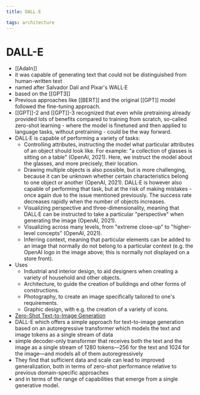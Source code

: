```yaml
---
title: DALL-E

tags: architecture 
---
```


# DALL-E
- [[AdaIn]]
- it was capable of generating text that could not be distinguished from human-written text
- named after Salvador Dalí and Pixar's WALL·E
- based on the [[GPT3]]
- Previous approaches like [[BERT]] and the original [[GPT]] model followed the fine-tuning approach.
- [[GPT]]-2 and [[GPT]]-3 recognized that even while pretraining already provided lots of benefits compared to training from scratch, so-called zero-shot learning - where the model is finetuned and then applied to language tasks, without pretraining - could be the way forward.
- DALL·E is capable of performing a variety of tasks:
	- Controlling attributes, instructing the model what particular attributes of an object should look like. For example: "a collection of glasses is sitting on a table" (OpenAI, 2021). Here, we instruct the model about the glasses, and more precisely, their location.
	- Drawing multiple objects is also possible, but is more challenging, because it can be unknown whether certain characteristics belong to one object or another (OpenAI, 2021). DALL·E is however also capable of performing that task, but at the risk of making mistakes - once again due to the issue mentioned previously. The success rate decreases rapidly when the number of objects increases.
	- Visualizing perspective and three-dimensionality, meaning that DALL·E can be instructed to take a particular "perspective" when generating the image (OpenAI, 2021).
	- Visualizing across many levels, from "extreme close-up" to "higher-level concepts" (OpenAI, 2021).
	- Inferring context, meaning that particular elements can be added to an image that normally do not belong to a particular context (e.g. the OpenAI logo in the image above; this is normally not displayed on a store front).
- Uses
	- Industrial and interior design, to aid designers when creating a variety of household and other objects.
	- Architecture, to guide the creation of buildings and other forms of constructions.
	- Photography, to create an image specifically tailored to one's requirements.
	- Graphic design, with e.g. the creation of a variety of icons.
- [Zero-Shot Text-to-Image Generation](https://arxiv.org/abs/2102.12092)
- DALL-E which offers a simple approach for text-to-image generation based on an autoregressive transformer which models the text and image tokens as a single stream of data
- simple decoder-only transformer that receives both the text and the image as a single stream of 1280 tokens—256 for the text and 1024 for the image—and models all of them autoregressively
- They find that sufficient data and scale can lead to improved generalization, both in terms of zero-shot performance relative to previous domain-specific approaches
- and in terms of the range of capabilities that emerge from a single generative model.
















